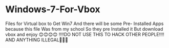 # Windows-7-For-Vbox
Files for Virtual box to Get Win7 And there will be some Pre- Installed Apps because this file Was from my school So they pre Installed it But download vbox and enjoy 😊😊😊😊
!!!!DO NOT USE THIS TO HACK OTHER PEOPLE!!!! AND ANYTHING ILLEGAL🥩🤛🏻
